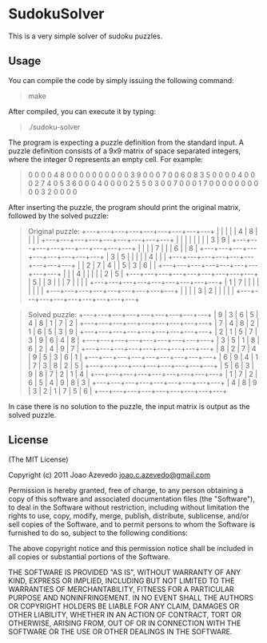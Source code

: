 SudokuSolver
============

This is a very simple solver of sudoku puzzles.

Usage
-----

You can compile the code by simply issuing the following command:

> make

After compiled, you can execute it by typing:

> ./sudoku-solver

The program is expecting a puzzle definition from the standard input. A puzzle
definition consists of a 9x9 matrix of space separated integers, where the
integer 0 represents an empty cell. For example:

> 0 0 0 0 4 8 0 0 0
> 0 0 0 0 0 0 0 3 9
> 0 0 0 7 0 0 6 0 8
> 3 5 0 0 0 0 4 0 0
> 0 2 7 4 0 5 3 6 0
> 0 0 4 0 0 0 0 2 5
> 5 0 3 0 0 7 0 0 0
> 1 7 0 0 0 0 0 0 0
> 0 0 0 3 2 0 0 0 0

After inserting the puzzle, the program should print the original matrix,
followed by the solved puzzle:

> Original puzzle:
> +---+---+---+---+---+---+---+---+---+
> |   |   |   |   | 4 | 8 |   |   |   |
> +---+---+---+---+---+---+---+---+---+
> |   |   |   |   |   |   |   | 3 | 9 |
> +---+---+---+---+---+---+---+---+---+
> |   |   |   | 7 |   |   | 6 |   | 8 |
> +---+---+---+---+---+---+---+---+---+
> | 3 | 5 |   |   |   |   | 4 |   |   |
> +---+---+---+---+---+---+---+---+---+
> |   | 2 | 7 | 4 |   | 5 | 3 | 6 |   |
> +---+---+---+---+---+---+---+---+---+
> |   |   | 4 |   |   |   |   | 2 | 5 |
> +---+---+---+---+---+---+---+---+---+
> | 5 |   | 3 |   |   | 7 |   |   |   |
> +---+---+---+---+---+---+---+---+---+
> | 1 | 7 |   |   |   |   |   |   |   |
> +---+---+---+---+---+---+---+---+---+
> |   |   |   | 3 | 2 |   |   |   |   |
> +---+---+---+---+---+---+---+---+---+

> Solved puzzle:
> +---+---+---+---+---+---+---+---+---+
> | 9 | 3 | 6 | 5 | 4 | 8 | 1 | 7 | 2 |
> +---+---+---+---+---+---+---+---+---+
> | 7 | 4 | 8 | 2 | 1 | 6 | 5 | 3 | 9 |
> +---+---+---+---+---+---+---+---+---+
> | 2 | 1 | 5 | 7 | 3 | 9 | 6 | 4 | 8 |
> +---+---+---+---+---+---+---+---+---+
> | 3 | 5 | 1 | 8 | 6 | 2 | 4 | 9 | 7 |
> +---+---+---+---+---+---+---+---+---+
> | 8 | 2 | 7 | 4 | 9 | 5 | 3 | 6 | 1 |
> +---+---+---+---+---+---+---+---+---+
> | 6 | 9 | 4 | 1 | 7 | 3 | 8 | 2 | 5 |
> +---+---+---+---+---+---+---+---+---+
> | 5 | 6 | 3 | 9 | 8 | 7 | 2 | 1 | 4 |
> +---+---+---+---+---+---+---+---+---+
> | 1 | 7 | 2 | 6 | 5 | 4 | 9 | 8 | 3 |
> +---+---+---+---+---+---+---+---+---+
> | 4 | 8 | 9 | 3 | 2 | 1 | 7 | 5 | 6 |
> +---+---+---+---+---+---+---+---+---+

In case there is no solution to the puzzle, the input matrix is output as the
solved puzzle.

License
-------

(The MIT License)

Copyright (c) 2011 Joao Azevedo <joao.c.azevedo@gmail.com>

Permission is hereby granted, free of charge, to any person obtaining a copy
of this software and associated documentation files (the "Software"), to deal
in the Software without restriction, including without limitation the rights
to use, copy, modify, merge, publish, distribute, sublicense, and/or sell
copies of the Software, and to permit persons to whom the Software is
furnished to do so, subject to the following conditions:

The above copyright notice and this permission notice shall be included in
all copies or substantial portions of the Software.

THE SOFTWARE IS PROVIDED "AS IS", WITHOUT WARRANTY OF ANY KIND, EXPRESS OR
IMPLIED, INCLUDING BUT NOT LIMITED TO THE WARRANTIES OF MERCHANTABILITY,
FITNESS FOR A PARTICULAR PURPOSE AND NONINFRINGEMENT. IN NO EVENT SHALL THE
AUTHORS OR COPYRIGHT HOLDERS BE LIABLE FOR ANY CLAIM, DAMAGES OR OTHER
LIABILITY, WHETHER IN AN ACTION OF CONTRACT, TORT OR OTHERWISE, ARISING FROM,
OUT OF OR IN CONNECTION WITH THE SOFTWARE OR THE USE OR OTHER DEALINGS IN
THE SOFTWARE.